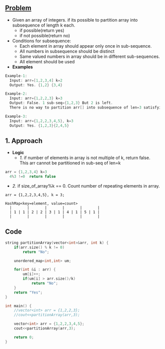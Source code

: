 ## [Problem](https://leetcode.com/discuss/interview-question/375262/twitter-oa-2019-partitioning-array)
- Given an array of integers. if its possible to partition array into subsequence of length k each.
  - if possible(return yes)
  - if not possible(return no)
- Conditions for subsequence:
  - Each element in array should appear only once in sub-sequence.
  - All numbers in subsequence should be distinct
  - Same valued numbers in array should be in different sub-sequences.
  - All element should be used
- **Examples**
```c
Example-1:
  Input: arr=[1,2,3,4] k=2
  Output: Yes. {1,2} {3,4}

Example-2:
  Input: arr={1,2,2,3} k=3
  Output: False. 1 sub-seq={1,2,3} But 2 is left.
  There is no way to partition arr[] into subsequence of len=3 satisfying above conditions

Example-3:
  Input: arr={1,2,2,3,4,5}, k=3
  Output: Yes. {1,2,3}{2,4,5}
```

## 1. Approach
- **Logic**
  - *1.* if number of elements in array is not multiple of k, return false. This arr cannot be partitioned in sub-seq of len=k
```c
arr = {1,2,3,4} k=3
  4%3 !=0  return false
```
  - *2.* if size_of_array%k == 0. Count number of repeating elements in array.
```
arr = {1,2,2,3,4,5}, k = 3;

HashMap<key=element, value=count>  
  |       |       |       |       |       |
  | 1 | 1 | 2 | 2 | 3 | 1 | 4 | 1 | 5 | 1 |
  |       |       |       |       |       |
```

## Code
```c++
string partitionArray(vector<int>&arr, int k) {
    if(arr.size() % k != 0)
        return "No";

    unordered_map<int,int> um;

    for(int &i : arr) {
        um[i]++;
        if(um[i] > arr.size()/k)
            return "No";
    }
    return "Yes";
}

int main() {
    //vector<int> arr = {1,2,2,3};
    //cout<<partitionArray(arr,3);

    vector<int> arr = {1,2,2,3,4,5};
    cout<<partitionArray(arr,3);

    return 0;
}
```

